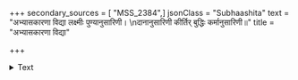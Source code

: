 +++
secondary_sources = [ "MSS_2384",]
jsonClass = "Subhaashita"
text = "अभ्यासकारणा विद्या लक्ष्मीः पुण्यानुसारिणी।  \nदानानुसारिणी कीर्तिर् बुद्धिः कर्मानुसारिणी॥"
title = "अभ्यासकारणा विद्या"

+++

<details><summary>Text</summary>

अभ्यासकारणा विद्या लक्ष्मीः पुण्यानुसारिणी।  
दानानुसारिणी कीर्तिर् बुद्धिः कर्मानुसारिणी॥
</details>
